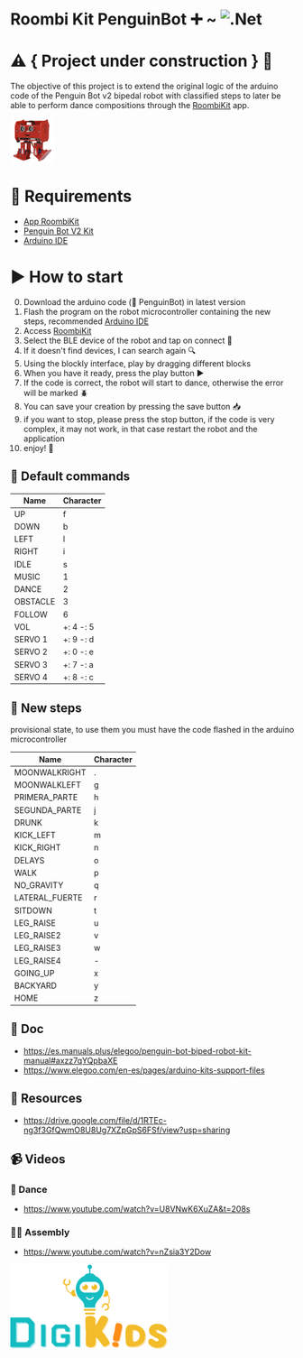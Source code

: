 # Roombi Kit <b>PenguinBot</b> ➕ ~  ![.Net](https://img.shields.io/badge/nano-00979D?style=flat&logo=arduino&logoColor=white)

# ⚠️ { Project under construction } 👷

The objective of this project is to extend the original logic of the arduino code of the Penguin Bot v2 bipedal robot with classified steps to later be able to perform dance compositions through the [RoombiKit](https://app.roombikit.com) app.

<img src="imgs/roombi_1.png" height = "80">


# 🧩 Requirements
- [App RoombiKit](https://app.roombikit.com/)
- [Penguin Bot V2 Kit](https://www.amazon.es/ELEGOO-Proyecto-Tutorial-Ensamblaje-Aficionados/dp/B07GP3DWSM)
- [Arduino IDE](https://www.arduino.cc/en/software)

# ▶️ How to start 
0. Download the arduino code (📁 PenguinBot) in latest version 
1. Flash the program on the robot microcontroller containing the new steps, recommended [Arduino IDE](https://www.arduino.cc/en/software)
2. Access [RoombiKit](https://app.roombikit.com/)
3. Select the BLE device of the robot and tap on connect 🔌
4. If it doesn't find devices, I can search again 🔍
5. Using the blockly interface, play by dragging different blocks
6. When you have it ready, press the play button ▶️
7. If the code is correct, the robot will start to dance, otherwise the error will be marked 🪲
8. You can save your creation by pressing the save button 📥
9. if you want to stop, please press the stop button, if the code is very complex, it may not work, in that case restart the robot and the application
10. enjoy! 🍿


## 🤖 Default commands

| Name        | Character |
| ----------- | ----------- |
|UP	|f|
|DOWN	|b|
|LEFT	|l|
|RIGHT	|i|
|IDLE	|s|
|MUSIC	|1|
|DANCE	|2|
|OBSTACLE	|3|
|FOLLOW	|6|
|VOL	|+: 4 -: 5|
|SERVO 1	|+: 9 -: d|
|SERVO 2	|+: 0 -: e|
|SERVO 3	|+: 7 -: a|
|SERVO 4	|+: 8 -: c|

## 💃 New steps

provisional state, to use them you must have the code flashed in the arduino microcontroller

| Name        | Character |
| ----------- | ----------- |
|MOONWALKRIGHT	|.|
|MOONWALKLEFT	|g|
|PRIMERA_PARTE	|h|
|SEGUNDA_PARTE	|j|
|DRUNK	|k|
|KICK_LEFT	|m|
|KICK_RIGHT	|n|
|DELAYS	|o|
|WALK	|p|
|NO_GRAVITY	|q|
|LATERAL_FUERTE	|r|
|SITDOWN	|t|
|LEG_RAISE	|u|
|LEG_RAISE2	|v|
|LEG_RAISE3	|w|
|LEG_RAISE4	|-|
|GOING_UP	|x|
|BACKYARD	|y|
|HOME	|z|

## 📄 Doc
* https://es.manuals.plus/elegoo/penguin-bot-biped-robot-kit-manual#axzz7qYQpbaXE
* https://www.elegoo.com/en-es/pages/arduino-kits-support-files

## 📂 Resources
* https://drive.google.com/file/d/1RTEc-ng3f3GfQwmO8U8Ug7XZpGpS6FSf/view?usp=sharing

## 📹 Videos
### 🕺 Dance
* https://www.youtube.com/watch?v=U8VNwK6XuZA&t=208s
### 🧑‍🏭 Assembly
* https://www.youtube.com/watch?v=nZsia3Y2Dow


[<img src="imgs/DigiKids_logo.png" height = "150">](https://digikids.es/)

